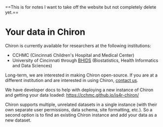 ==This is for notes I want to take off the website but not completely delete yet.==



# Your data in Chiron

Chiron is currently available for researchers at the following institutions:
- CCHMC (Cincinnati Children's Hospital and Medical Center)
- University of Cincinnati through [BHIDS](https://med.uc.edu/depart/bhd) (Biostatistics, Health Informatics and Data Sciences)

Long-term, we are interested in making Chiron open-source. If you are at a different institution and are interested in using Chiron, [contact us](mailto:john.meinken@cchmc.org).

We have developer docs to help with deploying a new instance of Chiron and getting your data loaded: https://cchmc.github.io/is4r-chiron/

Chiron supports multiple, unrelated datasets in a single instance (with their own separate user permissions, data schema, site formatting, etc.). So a second option is to find an existing Chiron instance and add your data as a new dataset.